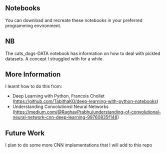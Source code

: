 ## Notebooks
You can download and recreate these notebooks in your preferred programming environment. 

## NB
The cats_dogs-DATA notebook has information on how to deal with pickled datasets. A concept I struggled with for a while.

## More Information
I learnt how to do this from: 
- Deep Learning with Python, Francois Chollet (https://github.com/TabithaKO/deep-learning-with-python-notebooks)
- Understanding Convolutionsl Neural Networks (https://medium.com/@RaghavPrabhu/understanding-of-convolutional-neural-network-cnn-deep-learning-99760835f148)

## Future Work
I plan to do some more CNN implementations that I will add to this repo

